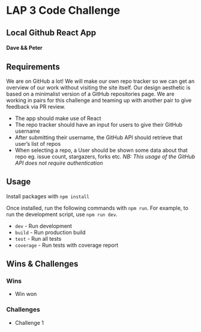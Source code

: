 # LAP 3 Code Challenge
## Local Github React App
#### Dave && Peter

## Requirements

We are on GitHub a lot! We will make our own repo tracker so we can get an overview of our work without visiting the site itself.
Our design aesthetic is based on a minimalist version of a GitHub repositories page.
We are working in pairs for this challenge and teaming up with another pair to give feedback via PR review.

* The app should make use of React
* The repo tracker should have an input for users to give their GitHub username
* After submitting their username, the GitHub API should retrieve that user’s list of repos
* When selecting a repo, a User should be shown some data about that repo eg. issue count, stargazers, forks etc. *NB: This usage of the GitHub API does not require authentication*

## Usage
Install packages with `npm install`

Once installed, run the following commands with `npm run`. For example, to run the development script, use `npm run dev`.

* `dev` - Run development
* `build` - Run production build
* `test` - Run all tests
* `coverage` - Run tests with coverage report

## Wins & Challenges

### Wins
* Win won

### Challenges
* Challenge 1
